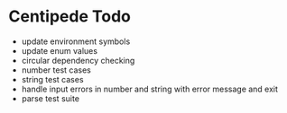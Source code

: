 # Centipede Todo
* update environment symbols
* update enum values
* circular dependency checking
* number test cases
* string test cases
* handle input errors in number and string with error message and exit
* parse test suite